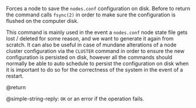 Forces a node to save the `nodes.conf` configuration on disk. Before to return
the command calls `fsync(2)` in order to make sure the configuration is flushed
on the computer disk.

This command is mainly used in the event a `nodes.conf` node state file gets
lost / deleted for some reason, and we want to generate it again from scratch.
It can also be useful in case of mundane alterations of a node cluster
configuration via the `CLUSTER` command in order to ensure the new configuration
is persisted on disk, however all the commands should normally be able to auto
schedule to persist the configuration on disk when it is important to do so for
the correctness of the system in the event of a restart.

@return

@simple-string-reply: `OK` or an error if the operation fails.
